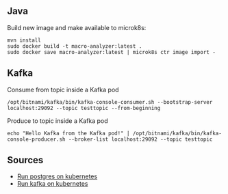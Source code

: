 ## Java

Build new image and make available to microk8s:

```
mvn install
sudo docker build -t macro-analyzer:latest .
sudo docker save macro-analyzer:latest | microk8s ctr image import -
```

## Kafka

Consume from topic inside a Kafka pod
```
/opt/bitnami/kafka/bin/kafka-console-consumer.sh --bootstrap-server localhost:29092 --topic testtopic --from-beginning
```

Produce to topic inside a Kafka pod
```
echo "Hello Kafka from the Kafka pod!" | /opt/bitnami/kafka/bin/kafka-console-producer.sh --broker-list localhost:29092 --topic testtopic
```

## Sources
 - [Run postgres on kubernetes](https://phoenixnap.com/kb/postgresql-kubernetes)
 - [Run kafka on kubernetes](https://phoenixnap.com/kb/kafka-on-kubernetes)

